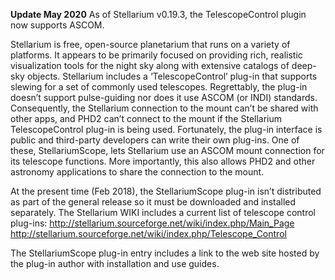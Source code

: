 **Update May 2020**
As of Stellarium v0.19.3, the TelescopeControl plugin now supports ASCOM.

Stellarium is free, open-source planetarium that runs on a variety of platforms.  It appears to be primarily focused on providing rich, realistic visualization tools for the night sky along with extensive catalogs of deep-sky objects.  Stellarium includes a ‘TelescopeControl’ plug-in that supports slewing for a set of commonly used telescopes.  Regrettably, the plug-in doesn’t support pulse-guiding nor does it use ASCOM (or INDI) standards.  Consequently, the Stellarium connection to the mount can’t be shared with other apps, and PHD2 can’t connect to the mount if the Stellarium TelescopeControl plug-in is being used.  Fortunately, the plug-in interface is public and third-party developers can write their own plug-ins.  One of these, StellariumScope, lets Stellarium use an ASCOM mount connection for its telescope functions.  More importantly, this also allows PHD2 and other astronomy applications to share the connection to the mount. 

At the present time (Feb 2018), the StellariumScope plug-in isn’t distributed as part of the general release so it must be downloaded and installed separately.  The Stellarium WIKI includes a current list of telescope control plug-ins:
http://stellarium.sourceforge.net/wiki/index.php/Main_Page
http://stellarium.sourceforge.net/wiki/index.php/Telescope_Control

The StellariumScope plug-in entry includes a link to the web site hosted by the plug-in author with installation and use guides.
